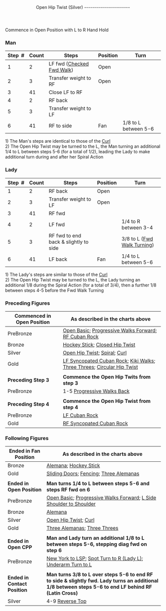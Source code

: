 <header>Open Hip Twist (Silver)
-----------------------

 </header>Commence in Open Position with L to R Hand Hold

### Man

 | **Step<span style="color:white">\_</span>\#** | **Count** | **Steps** | **Position** | **Turn** |
|---|---|---|---|---|
| 1 | 2 | LF fwd ([Checked Fwd Walk](../technique/cr_checked_fwd_walk.md)) | Open |  |
| 2 | 3 | Transfer weight to RF | Open |  |
| 3 | 41 | Close LF to RF |  |  |
| 4 | 2 | RF back |  |  |
| 5 | 3 | Transfer weight to LF |  |  |
| 6 | 41 | RF to side | Fan | 1/8 to L between 5-6 |

1\) The Man's steps are identical to those of the [Curl](curl.md)  
 2) The Open Hip Twist may be turned to the L, the Man turning an additional 1/4 to L between steps 5-6 (for a total of 1/2), leading the Lady to make additional turn during and after her Spiral Action

### Lady

 | ****Step<span style="color:white">\_</span>\#**** | **Count** | **Steps** | **Position** | **Turn** |
|---|---|---|---|---|
| 1 | 2 | RF back | Open |  |
| 2 | 3 | Transfer weight to LF | Open |  |
| 3 | 41 | RF fwd |  |  |
| 4 | 2 | LF fwd |  | 1/4 to R between 3-4 |
| 5 | 3 | RF fwd to end back &amp; slightly to side |  | 3/8 to L ([Fwd Walk Turning](../technique/cr_fwd_walk_turning.md)) |
| 6 | 41 | LF back | Fan | 1/4 to L between 5-6 |

1\) The Lady's steps are similar to those of the [Curl](curl.md)  
 2) The Open Hip Twist may be turned to the L, the Lady turning an additional 1/8 during the Spiral Action (for a total of 3/4), then a further 1/8 between steps 4-5 before the Fwd Walk Turning

### Preceding Figures

 | **Commenced in Open Position** | **As described in the charts above** |
|---|---|
| PreBronze | [Open Basic](open_basic.md); [Progressive Walks Forward](progressive_walks.md); [RF Cuban Rock](cuban_rocks.md) |
| Bronze | [Hockey Stick](hockey_stick.md); [Closed Hip Twist](closed_hip.md) |
| Silver | [Open Hip Twist](open_hip.md); [Spiral](spiral.md); [Curl](curl) |
| Gold | [LF Syncopated Cuban Rock](syncopated_cuban_rock.md); [Kiki Walks](kiki_walks); [Three Threes](three_threes.md); [Circular Hip Twist](circular_hip_twist.md) |
|  |  |
| **Preceding Step 3** | **Commence the Open Hip Twits from step 3** |
| PreBronze | 1-5 [Progressive Walks Back](progressive_walks.md) |
|  |  |
| **Preceding Step 4** | **Commence the Open Hip Twist from step 4** |
| PreBronze | [LF Cuban Rock](cuban_rocks.md) |
| Gold | [RF Syncopated Cuban Rock](syncopated_cuban_rock.md) |

### Following Figures

 | **Ended in Fan Position** | **As described in the charts above** |
|---|---|
| Bronze | [Alemana](alemana.md); [Hockey Stick](hockey_stick.md) |
| Gold | [Sliding Doors](sliding_doors.md); [Fencing](fencing.md); [Three Alemanas](three_alemanas.md) |
|  |  |
| **Ended in Open Position** | **Man turns 1/4 to L between steps 5-6 and steps RF fwd on 6** |
| PreBronze | [Open Basic](open_basic.md); [Progressive Walks Forward](progressive_walks.md); [L Side Shoulder to Shoulder](shoulder_to_shoulder.md) |
| Bronze | [Alemana](alemana.md) |
| Silver | [Open Hip Twist](open_hip.md); [Curl](curl) |
| Gold | [Three Alemanas](three_alemanas.md); [Three Threes](three_threes.md) |
|  |  |
| **Ended in Open CPP** | **Man and Lady turn an additional 1/8 to L between steps 5-6, stepping diag fwd on step 6** |
| PreBronze | [New York to LSP](new_york.md); [Spot Turn to R (Lady L)](spot_turn.md); [Underarm Turn to L](underarm_turn.md) |
|  |  |
| **Ended in Contact Position** | **Man turns 3/8 to L over steps 5-6 to end RF to side &amp; slightly fwd. Lady turns an additional 1/8 between steps 5-6 to end LF behind RF (Latin Cross)** |
| Silver | 4-9 [Reverse Top](reverse_top.md) |
